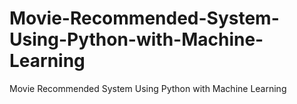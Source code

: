 # Movie-Recommended-System-Using-Python-with-Machine-Learning
Movie Recommended System Using Python with Machine Learning
